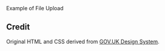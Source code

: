 <ExampleContainer>
    <ExampleHeading>Example of File Upload</ExampleHeading>
    <Example>
        <FileUpload />
        <FileUploadWithErrorMessage />
    </Example>
</ExampleContainer>

## Credit

Original HTML and CSS derived from [GOV.UK Design System](https://github.com/alphagov/govuk-frontend).
